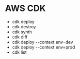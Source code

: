 # AWS CDK

- cdk deploy
- cdk destroy
- cdk synth
- cdk diff
- cdk deploy --context env=dev
- cdk deploy --context env=prod
- cdk list